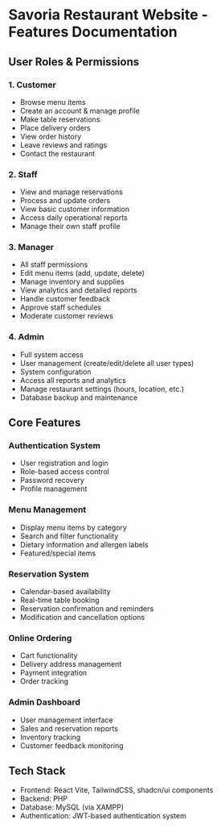 # Savoria Restaurant Website - Features Documentation

## User Roles & Permissions

### 1. Customer
- Browse menu items
- Create an account & manage profile
- Make table reservations
- Place delivery orders
- View order history
- Leave reviews and ratings
- Contact the restaurant

### 2. Staff
- View and manage reservations
- Process and update orders
- View basic customer information
- Access daily operational reports
- Manage their own staff profile

### 3. Manager
- All staff permissions
- Edit menu items (add, update, delete)
- Manage inventory and supplies
- View analytics and detailed reports
- Handle customer feedback
- Approve staff schedules
- Moderate customer reviews

### 4. Admin
- Full system access
- User management (create/edit/delete all user types)
- System configuration
- Access all reports and analytics
- Manage restaurant settings (hours, location, etc.)
- Database backup and maintenance

## Core Features

### Authentication System
- User registration and login
- Role-based access control
- Password recovery
- Profile management

### Menu Management
- Display menu items by category
- Search and filter functionality
- Dietary information and allergen labels
- Featured/special items

### Reservation System
- Calendar-based availability
- Real-time table booking
- Reservation confirmation and reminders
- Modification and cancellation options

### Online Ordering
- Cart functionality
- Delivery address management
- Payment integration
- Order tracking

### Admin Dashboard
- User management interface
- Sales and reservation reports
- Inventory tracking
- Customer feedback monitoring

## Tech Stack
- Frontend: React Vite, TailwindCSS, shadcn/ui components
- Backend: PHP
- Database: MySQL (via XAMPP)
- Authentication: JWT-based authentication system 
